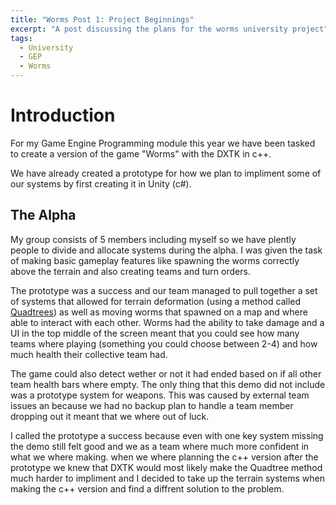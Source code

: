 ```yaml
---
title: "Worms Post 1: Project Beginnings"
excerpt: "A post discussing the plans for the worms university project"
tags: 
  - University
  - GEP
  - Worms
---
```


# Introduction

For my Game Engine Programming module this year we have been tasked to create a version of the game "Worms" with the DXTK in c++.

We have already created a prototype for how we plan to impliment some of our systems by first creating it in Unity (c#). 

## The Alpha

My group consists of 5 members including myself so we have plently people to divide and allocate systems during the alpha. I was given the task of making basic gameplay features like spawning the worms correctly above the terrain and also creating teams and turn orders. 

The prototype was a success and our team managed to pull together a set of systems that allowed for terrain deformation (using a method called [Quadtrees](https://en.wikipedia.org/wiki/Quadtree)) as well as moving worms that spawned on a map and where able to interact with each other. Worms had the ability to take damage and a UI in the top middle of the screen meant that you could see how many teams where playing (something you could choose between 2-4) and how much health their collective team had. 

The game could also detect wether or not it had ended based on if all other team health bars where empty. The only thing that this demo did not include was a prototype system for weapons. This was caused by external team issues an because we had no backup plan to handle a team member dropping out it meant that we where out of luck. 

I called the prototype a success because even with one key system missing the demo still felt good and we as a team where much more confident in what we where making. when we where planning the c++ version after the prototype we knew that DXTK would most likely make the Quadtree method much harder to impliment and I decided to take up the terrain systems when making the c++ version and find a diffrent solution to the problem.